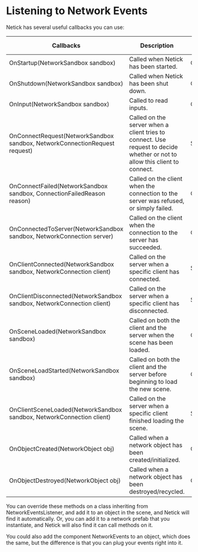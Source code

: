 # Listening to Network Events

Netick has several useful callbacks you can use:

| Callbacks                                                                  | Description                                                                                                                | Invoke target |
| -------------------------------------------------------------------------- | -------------------------------------------------------------------------------------------------------------------------- | ------------- |
| OnStartup(NetworkSandbox sandbox)                                          | Called when Netick has been started.                                                                                       | Client/Server |
| OnShutdown(NetworkSandbox sandbox)                                         | Called when Netick has been shut down.                                                                                     | Client/Server |
| OnInput(NetworkSandbox sandbox)                                            | Called to read inputs.                                                                                                     | Client/Server |
| OnConnectRequest(NetworkSandbox sandbox, NetworkConnectionRequest request) | Called on the server when a client tries to connect. Use request to decide whether or not to allow this client to connect. | Server        |
| OnConnectFailed(NetworkSandbox sandbox, ConnectionFailedReason reason)     | Called on the client when the connection to the server was refused, or simply failed.                                      | Client        |
| OnConnectedToServer(NetworkSandbox sandbox, NetworkConnection server)      | Called on the client when the connection to the server has succeeded.                                                      | Client        |
| OnClientConnected(NetworkSandbox sandbox, NetworkConnection client)        | Called on the server when a specific client has connected.                                                                 | Server        |
| OnClientDisconnected(NetworkSandbox sandbox, NetworkConnection client)     | Called on the server when a specific client has disconnected.                                                              | Server        |
| OnSceneLoaded(NetworkSandbox sandbox)                                      | Called on both the client and the server when the scene has been loaded.                                                   | Client/Server |
| OnSceneLoadStarted(NetworkSandbox sandbox)                                 | Called on both the client and the server before beginning to load the new scene.                                           | Client/Server |
| OnClientSceneLoaded(NetworkSandbox sandbox, NetworkConnection client)      | Called on the server when a specific client finished loading the scene.                                                    | Server        |
| OnObjectCreated(NetworkObject obj)                                         | Called when a network object has been created/initialized.                                                                 | Client/Server |
| OnObjectDestroyed(NetworkObject obj)                                       | Called when a network object has been destroyed/recycled.                                                                  | Client/Server |

You can override these methods on a class inheriting from NetworkEventsListener, and add it to an object in the scene, and Netick will find it automatically. Or, you can add it to a network prefab that you instantiate, and Netick will also find it can call methods on it.

You could also add the component NetworkEvents to an object, which does the same, but the difference is that you can plug your events right into it.
